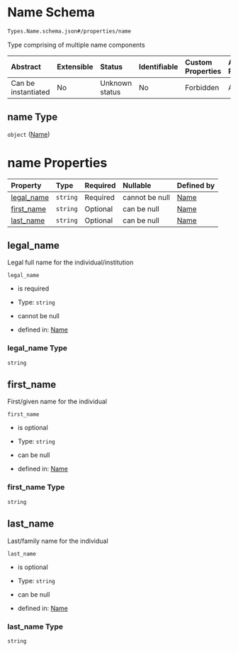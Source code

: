 # Name Schema

```txt
Types.Name.schema.json#/properties/name
```

Type comprising of multiple name components

| Abstract            | Extensible | Status         | Identifiable | Custom Properties | Additional Properties | Access Restrictions | Defined In                                                                                    |
| :------------------ | :--------- | :------------- | :----------- | :---------------- | :-------------------- | :------------------ | :-------------------------------------------------------------------------------------------- |
| Can be instantiated | No         | Unknown status | No           | Forbidden         | Allowed               | none                | [Stakeholder.schema.json\*](../schema/objects/Stakeholder.schema.json "open original schema") |

## name Type

`object` ([Name](stakeholder-1-properties-name.md))

# name Properties

| Property                  | Type     | Required | Nullable       | Defined by                                                                            |
| :------------------------ | :------- | :------- | :------------- | :------------------------------------------------------------------------------------ |
| [legal_name](#legal_name) | `string` | Required | cannot be null | [Name](name-properties-legal_name.md "Types.Name.schema.json#/properties/legal_name") |
| [first_name](#first_name) | `string` | Optional | can be null    | [Name](name-properties-first_name.md "Types.Name.schema.json#/properties/first_name") |
| [last_name](#last_name)   | `string` | Optional | can be null    | [Name](name-properties-last_name.md "Types.Name.schema.json#/properties/last_name")   |

## legal_name

Legal full name for the individual/institution

`legal_name`

- is required

- Type: `string`

- cannot be null

- defined in: [Name](name-properties-legal_name.md "Types.Name.schema.json#/properties/legal_name")

### legal_name Type

`string`

## first_name

First/given name for the individual

`first_name`

- is optional

- Type: `string`

- can be null

- defined in: [Name](name-properties-first_name.md "Types.Name.schema.json#/properties/first_name")

### first_name Type

`string`

## last_name

Last/family name for the individual

`last_name`

- is optional

- Type: `string`

- can be null

- defined in: [Name](name-properties-last_name.md "Types.Name.schema.json#/properties/last_name")

### last_name Type

`string`
